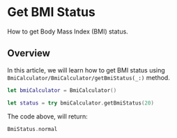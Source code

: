 # Get BMI Status

How to get Body Mass Index (BMI) status.

## Overview

In this article, we will learn how to get BMI status using ``BmiCalculator/BmiCalculator/getBmiStatus(_:)`` method.

```swift
let bmiCalculator = BmiCalculator()

let status = try bmiCalculator.getBmiStatus(20)
```

The code above, will return:

```swift
BmiStatus.normal
```
